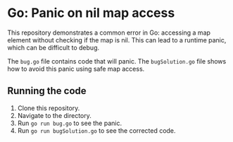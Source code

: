 # Go: Panic on nil map access

This repository demonstrates a common error in Go: accessing a map element without checking if the map is nil.  This can lead to a runtime panic, which can be difficult to debug.

The `bug.go` file contains code that will panic.  The `bugSolution.go` file shows how to avoid this panic using safe map access.

## Running the code

1. Clone this repository.
2. Navigate to the directory.
3. Run `go run bug.go` to see the panic.
4. Run `go run bugSolution.go` to see the corrected code.
